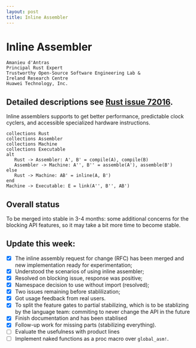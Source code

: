 ```yaml
---
layout: post
title: Inline Assembler
---
```


# Inline Assembler

```
Amanieu d'Antras
Principal Rust Expert
Trustworthy Open-Source Software Engineering Lab &
Ireland Research Centre
Huawei Technology, Inc.
```
## Detailed descriptions see [Rust issue 72016](https://github.com/rust-lang/rust/issues/72016). 

Inline assemblers supports to get better performance, predictable clock cyclers, and accessible specialized hardware instructions. 

```plantuml
collections Rust
collections Assembler
collections Machine
collections Executable
alt
   Rust -> Assembler: A', B' = compile(A), compile(B)
   Assembler -> Machine: A'', B'' = assemble(A'), assemble(B')
else
   Rust -> Machine: AB' = inline(A, B')
end
Machine -> Executable: E = link(A'', B'', AB')
```

## Overall status

To be merged into stable in 3-4 months: some additional concerns for the blocking API features, so it may take a bit more time to become stable. 

## Update this week: 

- [x] The inline assembly request for change (RFC) has been merged and new implementation ready for experimentation;
- [x] Understood the scenarios of using inline assembler;
- [x] Resolved on blocking issue, response was positive;
- [x] Namespace decision to use without import (resolved); 
- [x] Two issues remaining before stablilization;
- [x] Got usage feedback from real users. 
- [x] To split the feature gates to partial stabilizing, which is to be stablizing by the language team: commiting to never change the API in the future
- [x] Finish documentation and has been stablised
- [x] Follow-up work for missing parts (stabilizing everything).
- [ ] Evaluate the usefulness with product lines 
- [ ] Implement naked functions as a proc macro over `global_asm!`.
